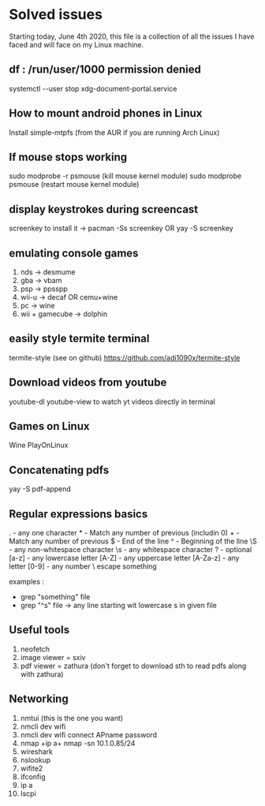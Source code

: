 # Solved issues

Starting today, June 4th 2020, this file is a collection of all the issues I
have faced and will face on my Linux machine. 

## df : /run/user/1000 permission denied

systemctl --user stop xdg-document-portal.service

## How to mount android phones in Linux

Install simple-mtpfs (from the AUR if you are running Arch Linux)

## If mouse stops working

sudo modprobe -r psmouse (kill mouse kernel module)
sudo modprobe psmouse (restart mouse kernel module)

## display keystrokes during screencast

screenkey 
to install it -> pacman -Ss screenkey OR yay -S screenkey

## emulating console games

1. nds -> desmume
2. gba -> vbam
3. psp -> ppsspp
4. wii-u -> decaf OR cemu+wine
5. pc -> wine
6. wii + gamecube -> dolphin

## easily style termite terminal

termite-style (see on github)
https://github.com/adi1090x/termite-style

## Download videos from youtube

youtube-dl
youtube-view to watch yt videos directly in terminal

## Games on Linux

Wine
PlayOnLinux

## Concatenating pdfs

yay -S pdf-append

## Regular expressions basics

. - any one character
\* - Match any number of previous (includin 0)
\+ - Match any number of previous
$ - End of the line
^ - Beginning of the line
\S - any non-whitespace character
\s - any whitespace character
? - optional
[a-z] - any lowercase letter
[A-Z] - any uppercase letter
[A-Za-z] - any letter
[0-9] - any number
\ escape something

examples : 
- grep "something" file
- grep "^s" file -> any line starting wit lowercase s in given file 

## Useful tools
1. neofetch
2. image viewer = sxiv
3. pdf viewer = zathura
(don't forget to download sth to read pdfs along with zathura)
	
## Networking
1. nmtui (this is the one you want)
2. nmcli dev wifi
3. nmcli dev wifi connect APname password
4. nmap +ip a+ nmap -sn 10.1.0.85/24
5. wireshark	
6. nslookup
7. wifite2
8. ifconfig
9. ip a
10. lscpi
